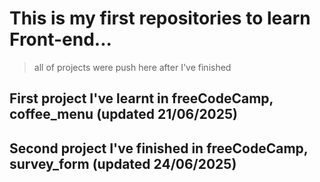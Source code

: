 # This is my first repositories to learn Front-end...
> all of projects were push here after I've finished
## First project I've learnt in freeCodeCamp, coffee_menu (updated 21/06/2025)
## Second project I've finished in freeCodeCamp, survey_form (updated 24/06/2025)
